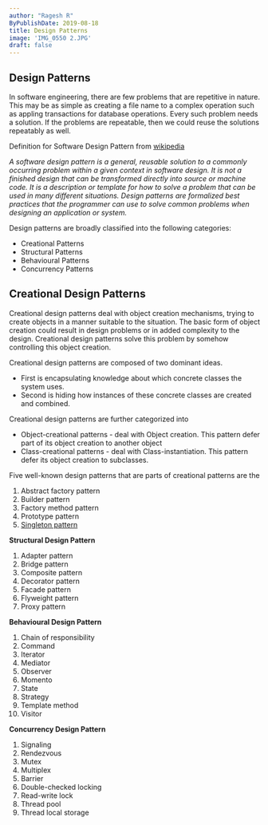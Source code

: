 ```yaml
---
author: "Ragesh R"
ByPublishDate: 2019-08-18
title: Design Patterns
image: 'IMG_0550 2.JPG'
draft: false
---
```

## Design Patterns

In software engineering, there are few problems that are repetitive in nature. This may be as simple as creating a file name to a complex operation such as appling transactions for database operations. Every such problem needs a solution. If the problems are repeatable, then we could reuse the solutions repeatably as well.

Definition for Software Design Pattern from [wikipedia](https://en.wikipedia.org/wiki/Software_design_pattern)


*A software design pattern is a general, reusable solution to a commonly occurring problem within a given context in software design. It is not a finished design that can be transformed directly into source or machine code. It is a description or template for how to solve a problem that can be used in many different situations. Design patterns are formalized best practices that the programmer can use to solve common problems when designing an application or system.*


Design patterns are broadly classified into the following categories:

- Creational Patterns
- Structural Patterns
- Behavioural Patterns
- Concurrency Patterns

## Creational Design Patterns

Creational design patterns deal with object creation mechanisms, trying to create objects in a manner suitable to the situation. The basic form of object creation could result in design problems or in added complexity to the design. Creational design patterns solve this problem by somehow controlling this object creation.

Creational design patterns are composed of two dominant ideas.
- First is encapsulating knowledge about which concrete classes the system uses.
- Second is hiding how instances of these concrete classes are created and combined.

Creational design patterns are further categorized into
- Object-creational patterns - deal with Object creation. This pattern defer part of its object creation to another object
- Class-creational patterns - deal with Class-instantiation. This pattern defer its object creation to subclasses.

Five well-known design patterns that are parts of creational patterns are the

 1. Abstract factory pattern
 2. Builder pattern
 3. Factory method pattern
 4. Prototype pattern
 5. [Singleton pattern](singleton-pattern)

 **Structural Design Pattern**

  1. Adapter pattern
  2. Bridge pattern
  3. Composite pattern
  4. Decorator pattern
  5. Facade pattern
  6. Flyweight pattern
  7. Proxy pattern

 **Behavioural Design Pattern**

   1. Chain of responsibility
   2. Command
   3. Iterator
   4. Mediator
   5. Observer
   6. Momento
   7. State
   8. Strategy
   9. Template method
   10. Visitor

 **Concurrency Design Pattern**

   1. Signaling
   2. Rendezvous
   3. Mutex
   4. Multiplex
   5. Barrier
   6. Double-checked locking
   7. Read-write lock
   8. Thread pool
   9. Thread local storage
